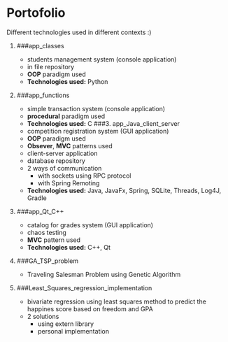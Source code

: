 # Portofolio
Different technologies used in different contexts :)
1. ###app_classes
	- students management system (console application)
	- in file repository
	- **OOP** paradigm used
	- **Technologies used:** Python
2. ###app_functions
	- simple transaction system (console application)
	- **procedural** paradigm used
	- **Technologies used:** C
###3. app_Java_client_server
	- competition registration system (GUI application)
	- **OOP** paradigm used
	- **Obsever**, **MVC** patterns used
	- client-server application
	- database repository
	- 2 ways of communication
		- with sockets using RPC protocol
		- with Spring Remoting
	- **Technologies used:** Java, JavaFx, Spring, SQLite, Threads, Log4J, Gradle
4. ###app_Qt_C++
	- catalog for grades system (GUI application)
	- chaos testing
	- **MVC** pattern used
	- **Technologies used:** C++, Qt
5. ###GA_TSP_problem
	- Traveling Salesman Problem using Genetic Algorithm

6. ###Least_Squares_regression_implementation
	- bivariate regression using least squares method to predict the happines score based on freedom and GPA	
	- 2 solutions
		- using extern library
		- personal implementation